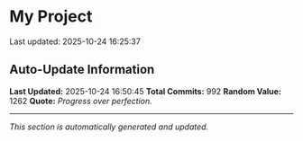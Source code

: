 # My Project


Last updated: 2025-10-24 16:25:37







































































































































































































































































































































































































































































































































































































































































































































































































































































































































































































































































































































































































































































































































































































































## Auto-Update Information

**Last Updated:** 2025-10-24 16:50:45
**Total Commits:** 992
**Random Value:** 1262
**Quote:** _Progress over perfection._

---
_This section is automatically generated and updated._